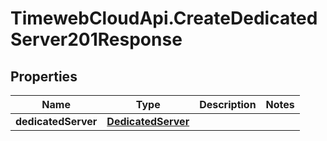 # TimewebCloudApi.CreateDedicatedServer201Response

## Properties

Name | Type | Description | Notes
------------ | ------------- | ------------- | -------------
**dedicatedServer** | [**DedicatedServer**](DedicatedServer.md) |  | 


